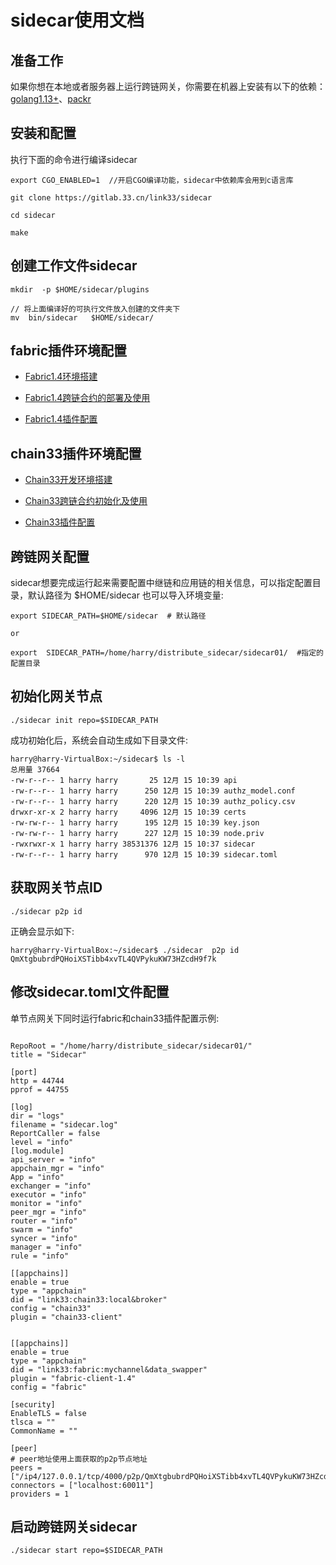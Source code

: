 # sidecar使用文档

## 准备工作

如果你想在本地或者服务器上运行跨链网关，你需要在机器上安装有以下的依赖：
[golang1.13+](https://go.dev/doc/install)、[packr](https://github.com/gobuffalo/packr)


## 安装和配置

执行下面的命令进行编译sidecar

```
export CGO_ENABLED=1  //开启CGO编译功能，sidecar中依赖库会用到c语言库

git clone https://gitlab.33.cn/link33/sidecar

cd sidecar

make 

```

## 创建工作文件sidecar

```
mkdir  -p $HOME/sidecar/plugins

// 将上面编译好的可执行文件放入创建的文件夹下
mv  bin/sidecar   $HOME/sidecar/
```

## fabric插件环境配置

* [Fabric1.4环境搭建](Fabric1.4环境搭建)

* [Fabric1.4跨链合约的部署及使用](Fabric1.4跨链合约的部署及使用)

* [Fabric1.4插件配置](Fabric1.4插件配置)


## chain33插件环境配置

* [Chain33开发环境搭建](Chain33开发环境搭建)

* [Chain33跨链合约初始化及使用](Chain33中broker合约的初始化及cli命令操作)

* [Chain33插件配置](Chain33插件配置)


## 跨链网关配置

sidecar想要完成运行起来需要配置中继链和应用链的相关信息，可以指定配置目录，默认路径为 $HOME/sidecar
也可以导入环境变量:
```
export SIDECAR_PATH=$HOME/sidecar  # 默认路径
 
or

export  SIDECAR_PATH=/home/harry/distribute_sidecar/sidecar01/  #指定的配置目录
```

## 初始化网关节点

```
./sidecar init repo=$SIDECAR_PATH

```
成功初始化后，系统会自动生成如下目录文件:

```
harry@harry-VirtualBox:~/sidecar$ ls -l
总用量 37664
-rw-r--r-- 1 harry harry       25 12月 15 10:39 api
-rw-r--r-- 1 harry harry      250 12月 15 10:39 authz_model.conf
-rw-r--r-- 1 harry harry      220 12月 15 10:39 authz_policy.csv
drwxr-xr-x 2 harry harry     4096 12月 15 10:39 certs
-rw-rw-r-- 1 harry harry      195 12月 15 10:39 key.json
-rw-rw-r-- 1 harry harry      227 12月 15 10:39 node.priv
-rwxrwxr-x 1 harry harry 38531376 12月 15 10:37 sidecar
-rw-r--r-- 1 harry harry      970 12月 15 10:39 sidecar.toml
```

## 获取网关节点ID

```
./sidecar p2p id
```
正确会显示如下:
```
harry@harry-VirtualBox:~/sidecar$ ./sidecar  p2p id
QmXtgbubrdPQHoiXSTibb4xvTL4QVPykuKW73HZcdH9f7k

```
## 修改sidecar.toml文件配置

单节点网关下同时运行fabric和chain33插件配置示例:

```

RepoRoot = "/home/harry/distribute_sidecar/sidecar01/"
title = "Sidecar"

[port]
http = 44744
pprof = 44755

[log]
dir = "logs"
filename = "sidecar.log"
ReportCaller = false
level = "info"
[log.module]
api_server = "info"
appchain_mgr = "info"
App = "info"
exchanger = "info"
executor = "info"
monitor = "info"
peer_mgr = "info"
router = "info"
swarm = "info"
syncer = "info"
manager = "info"
rule = "info"

[[appchains]]
enable = true
type = "appchain"
did = "link33:chain33:local&broker"
config = "chain33"
plugin = "chain33-client"


[[appchains]]
enable = true
type = "appchain"
did = "link33:fabric:mychannel&data_swapper"
plugin = "fabric-client-1.4"
config = "fabric"

[security]
EnableTLS = false
tlsca = ""
CommonName = ""

[peer]
# peer地址使用上面获取的p2p节点地址
peers = ["/ip4/127.0.0.1/tcp/4000/p2p/QmXtgbubrdPQHoiXSTibb4xvTL4QVPykuKW73HZcdH9f7k"]
connectors = ["localhost:60011"]
providers = 1

```

## 启动跨链网关sidecar

```
./sidecar start repo=$SIDECAR_PATH

```
